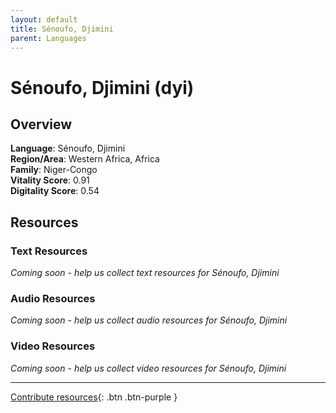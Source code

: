 ```yaml
---
layout: default
title: Sénoufo, Djimini
parent: Languages
---
```


# Sénoufo, Djimini (dyi)

## Overview

**Language**: Sénoufo, Djimini  
**Region/Area**: Western Africa, Africa  
**Family**: Niger-Congo  
**Vitality Score**: 0.91  
**Digitality Score**: 0.54  

## Resources

### Text Resources
*Coming soon - help us collect text resources for Sénoufo, Djimini*

### Audio Resources
*Coming soon - help us collect audio resources for Sénoufo, Djimini*

### Video Resources
*Coming soon - help us collect video resources for Sénoufo, Djimini*

---

[Contribute resources](https://fairtrain.github.io/){: .btn .btn-purple }
